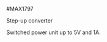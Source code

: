 <!--- PrjInfo ---> <!--- Please remove this line after manually editing --->
<!--- 00a56be08b96043df9e37d6aff7b6990 --->
<!--- Created:20170111-16:38: ---> 
<!--- Author:Mlab: ---> 
<!--- AuthorEmail:mlab@mlab.cz: ---> 
<!--- Tags:imported: ---> 
<!--- Ust:None: ---> 
<!--- Name:MAX1797: --->
#MAX1797 
<!--- LongName --->
Step-up converter
<!--- ELongName ---> 

<!--- Lead --->
Switched power unit up to 5V and 1A.
<!--- ELead ---> 


​
​
<!--- Description --->
<!--- EDescription --->
<!--- Content --->
<!--- EContent --->
            